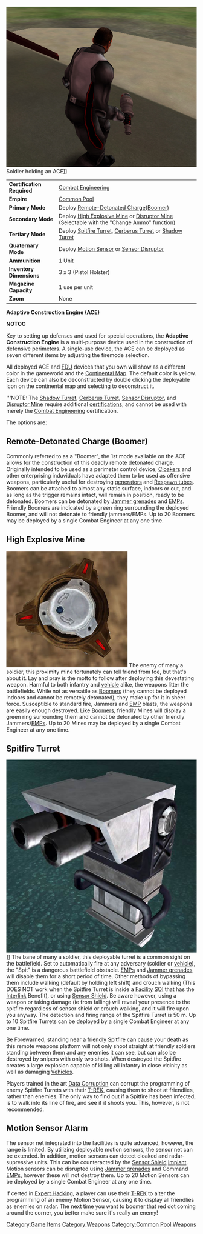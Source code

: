![](../images/ACEPicture.jpg "fig:ACEPicture.jpg") Soldier holding an ACE\]\]

|                            |                                                                                                                                        |
| -------------------------- | -------------------------------------------------------------------------------------------------------------------------------------- |
| **Certification Required** | [Combat Engineering](../certifications/Combat_Engineering.md)                                                                                            |
| **Empire**                 | [Common Pool](../terminology/Common_Pool.md)                                                                                                          |
| **Primary Mode**           | Deploy [Remote-Detonated Charge(Boomer)](<#Remote-Detonated_Charge_(Boomer)>)                                                          |
| **Secondary Mode**         | Deploy [High Explosive Mine](#High_Explosive_Mine) or [Disruptor Mine](Disruptor_Mine.md) (Selectable with the "Change Ammo" function) |
| **Tertiary Mode**          | Deploy [Spitfire Turret](#Spitfire_Turret), [Cerberus Turret](Cerberus_Turret.md) or [Shadow Turret](Shadow_Turret.md)                 |
| **Quaternary Mode**        | Deploy [Motion Sensor](#Motion_Sensor_Alarm) or [Sensor Disruptor](../items/Sensor_Disruptor.md)                                                |
| **Ammunition**             | 1 Unit                                                                                                                                 |
| **Inventory Dimensions**   | 3 x 3 (Pistol Holster)                                                                                                                 |
| **Magazine Capacity**      | 1 use per unit                                                                                                                         |
| **Zoom**                   | None                                                                                                                                   |

**Adaptive Construction Engine (ACE)**

**NOTOC**

Key to setting up defenses and used for special operations, the
**Adaptive Construction Engine** is a multi-purpose device used in the
construction of defensive perimeters. A single-use device, the ACE can
be deployed as seven different items by adjusting the firemode
selection.

All deployed ACE and [FDU](FDU.md) devices that you own will
show as a different color in the gameworld and the [Continental
Map](../etc/Continental_Map.md). The default color is yellow. Each
device can also be deconstructed by double clicking the deployable icon
on the continental map and selecting to deconstruct it.

'''NOTE: The [Shadow Turret](Shadow_Turret.md), [Cerberus
Turret](Cerberus_Turret.md), [Sensor
Disruptor](../items/Sensor_Disruptor.md), and [Disruptor
Mine](Disruptor_Mine.md) require additional
[certifications](../certifications/Certification.md), and cannot be used with
merely the [Combat Engineering](../certifications/Combat_Engineering.md)
certification.

The options are:

## Remote-Detonated Charge (Boomer)

Commonly referred to as a "Boomer", the 1st mode available on the ACE
allows for the construction of this deadly remote detonated charge.
Originally intended to be used as a perimeter control device,
[Cloakers](../items/Infiltration_Suit.md) and other enterprising
induviduals have adapted them to be used as offensive weapons,
particularly useful for destroying [generators](../items/Generator.md)
and [Respawn tubes](../items/Respawn_Tube.md). Boomers can be attached to
almost any static surface, indoors or out, and as long as the trigger
remains intact, will remain in position, ready to be detonated. Boomers
can be detonated by [Jammer grenades](Jammer_Grenade.md) and
[EMPs](../commands/EMP.md). Friendly Boomers are indicated by a green ring
surrounding the deployed Boomer, and will not detonate to friendly
jammers/EMPs. Up to 20 Boomers may be deployed by a single Combat
Engineer at any one time.

## High Explosive Mine

![](../images/HE_Mine.jpg "fig:HE_Mine.jpg") The enemy of many a soldier, this
proximity mine fortunately can tell friend from foe, but that's about
it. Lay and pray is the motto to follow after deploying this devestating
weapon. Harmful to both infantry and [vehicle](../vehicles/Vehicle.md)
alike, the weapons litter the battlefields. While not as versatile as
[Boomers](Adaptive_Construction_Engine.md#Boomer) (they cannot be deployed indoors and
cannot be remotely detonated), they make up for it in sheer force.
Susceptible to standard fire, Jammers and [EMP](../commands/EMP.md) blasts,
the weapons are easily enough destroyed. Like
[Boomers](<#Remote-Detonated_Charge_(Boomer)>), friendly Mines
will display a green ring surrounding them and cannot be detonated by
other friendly Jammers/[EMPs](../commands/EMP.md). Up to 20 Mines may be
deployed by a single Combat Engineer at any one time.

## Spitfire Turret

![](../images/Spitfire.jpg "fig:Spitfire.jpg")\]\] The bane of many a soldier,
this deployable turret is a common sight on the battlefield. Set to
automatically fire at any adversary (soldier or
[vehicle](../vehicles/Vehicle.md)), the "Spit" is a dangerous battlefield
obstacle. [EMPs](../commands/EMP.md) and [Jammer
grenades](Jammer_Grenade.md) will disable them for a short
period of time. Other methods of bypassing them include walking (default
by holding left shift) and crouch walking (This DOES NOT work when the
Spitfire Turret is inside a [Facility](../locations/Facilities.md)
[SOI](../locations/Sphere_of_Influence.md) that has the
[Interlink](../terminology/Interlink.md) Benefit), or using [Sensor
Shield](../implants/Sensor_Shield.md). Be aware however, using a weapon or
taking damage (ie from falling) will reveal your presence to the
spitfire regardless of sensor shield or crouch walking, and it will fire
upon you anyway. The detection and firing range of the Spitfire Turret
is 50 m. Up to 10 Spitfire Turrets can be deployed by a single Combat
Engineer at any one time.

Be Forewarned, standing near a friendly Spitfire can cause your death as
this remote weapons platform will not only shoot straight at friendly
soldiers standing between them and any enemies it can see, but can also
be destroyed by snipers with only two shots. When destroyed the Spitfire
creates a large explosion capable of killing all infantry in close
vicinity as well as damaging [Vehicles](../vehicles/Vehicle.md).

Players trained in the art [Data Corruption](../certifications/Data_Corruption.md)
can corrupt the programming of enemy Spitfire Turrets with their
[T-REK](T-REK.md), causing them to shoot at friendlies, rather
than enemies. The only way to find out if a Spitfire has been infected,
is to walk into its line of fire, and see if it shoots you. This,
however, is not recommended.

## Motion Sensor Alarm

The sensor net integrated into the facilities is quite advanced,
however, the range is limited. By utilizing deployable motion sensors,
the sensor net can be extended. In addition, motion sensors can detect
cloaked and radar-supressive units. This can be counteracted by the
[Sensor Shield](../implants/Sensor_Shield.md)
[Implant](../implants/Implants.md). Motion sensors can be disrupted using
[Jammer grenades](Jammer_Grenade.md) and Command
[EMPs](../commands/EMP.md), however these will not destroy them. Up to 20
Motion Sensors can be deployed by a single Combat Engineer at any one
time.

If certed in [Expert Hacking](../certifications/Expert_Hacking.md), a player can
use their [T-REK](T-REK.md) to alter the programming of an enemy
Motion Sensor, causing it to display all friendlies as enemies on radar.
The next time you want to boomer that red dot coming around the corner,
you better make sure it's really an enemy!

[Category:Game Items](../Category:Game_Items.md)
[Category:Weapons](../Category:Weapons.md) [Category:Common Pool
Weapons](../Category:Common_Pool_Weapons.md)
